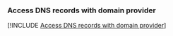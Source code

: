 ### <a name="access-dns-records-with-domain-provider"></a>Access DNS records with domain provider

[!INCLUDE [Access DNS records with domain provider](app-service-web-access-dns-records-no-h.md)]
